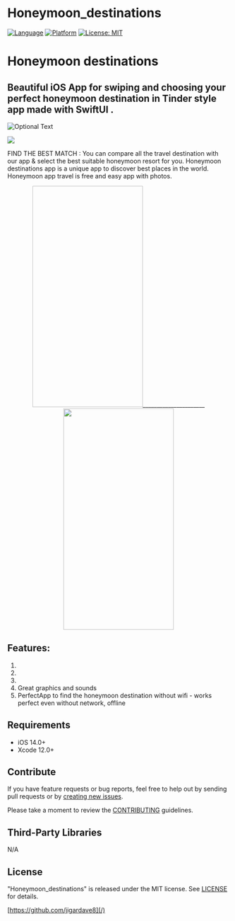 # Honeymoon_destinations

[![Language](http://img.shields.io/badge/language-SwiftUI-orange?style=flat
)](https://developer.apple.com/swift)
[![Platform](https://img.shields.io/badge/platform-iOS%20%7C%20-blue)]()
[![License: MIT](https://img.shields.io/badge/License-MIT-yellow.svg)](https://opensource.org/licenses/MIT)

# <h1>Honeymoon destinations</h1> 
<h2> Beautiful iOS App for swiping and choosing your perfect honeymoon destination in Tinder style app made with SwiftUI  . </h2>

![Optional Text]()



<p align="center"> </P>
   <img src=”()”>

FIND THE BEST MATCH :
You can compare all the travel destination with our app & select the best suitable honeymoon resort for you. Honeymoon destinations app  is a unique app to discover best places in the world.
Honeymoon app travel is free and easy app with photos.


   <p align="center"> 
<img src=" " width="250" height="500">______________________ <img src="" width="250" height="500"></P>



<h2>Features: </h2>

1. 
2. 
3. 
4. Great graphics and sounds
5. PerfectApp to find the honeymoon destination without wifi - works perfect even without network, offline

   
  </p>
 

  <div style="text-align: center">
  
  
  </div>
</p>

## Requirements

- iOS 14.0+
- Xcode 12.0+

## Contribute

If you have feature requests or bug reports, feel free to help out by sending pull requests or by [creating new issues](https://github.com/jigardave8/Honeymoon_destinations/issues). 

Please take a moment to
review the [CONTRIBUTING](.github/CONTRIBUTING.md) guidelines.
    
## Third-Party Libraries

N/A


## License

"Honeymoon_destinations" is released under the MIT license. See [LICENSE](mit) for details.

[https://github.com/jigardave8](/)

[swift-image]:https://img.shields.io/badge/swift-5.0-orange.svg
[swift-url]: https://swift.org/
[license-image]: https://img.shields.io/badge/License-MIT-blue.svg
[license-url]: LICENSE
